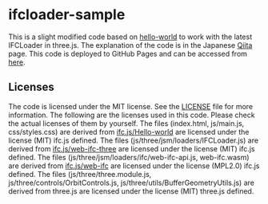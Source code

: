 # ifcloader-sample

This is a slight modified code based on [hello-world](https://github.com/IFCjs/hello-world) to work with the latest IFCLoader in three.js.
The explanation of the code is in the Japanese [Qiita](https://qiita.com/mktshhr/items/8a311bec98e1b4bf2556) page.
This code is deployed to GitHub Pages and can be accessed from [here](https://shohara.github.io/ifcloader-sample/).
## Licenses
The code is licensed under the MIT license. See the [LICENSE](LICENSE) file for more information. The following are the licenses used in this code. Please check the actual licenses of them by yourself.
The files (index.html, js/main.js, css/styles.css) are derived from [ifc.js/Hello-world](https://github.com/IFCjs/hello-world) are licensed under the license (MIT) ifc.js defined.
The files (js/three/jsm/loaders/IFCLoader.js) are derived from [ifc.js/web-ifc-three](https://github.com/IFCjs/web-ifc-three) are licensed under the license (MIT) ifc.js defined.
The files (js/three/jsm/loaders/ifc/web-ifc-api.js, web-ifc.wasm) are derived from [ifc.js/web-ifc](https://github.com/IFCjs/web-ifc) are licensed under the license (MPL2.0) ifc.js defined.
The files (js/three/three.module.js, js/three/controls/OrbitControls.js, js/three/utils/BufferGeometryUtils.js) are derived from three.js are licensed under the license (MIT) three.js defined.
